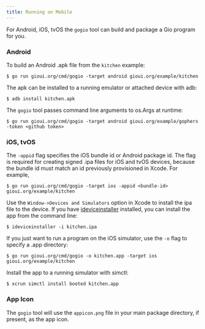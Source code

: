 ```yaml
---
title: Running on Mobile
---
```


For Android, iOS, tvOS the `gogio` tool can build and package a Gio program for you.

### Android

To build an Android .apk file from the `kitchen` example:

	$ go run gioui.org/cmd/gogio -target android gioui.org/example/kitchen

The apk can be installed to a running emulator or attached device with adb:

	$ adb install kitchen.apk

The `gogio` tool passes command line arguments to os.Args at runtime:

	$ go run gioui.org/cmd/gogio -target android gioui.org/example/gophers -token <github token>


### iOS, tvOS

The `-appid` flag specifies the iOS bundle id or Android package id. The flag is required
for creating signed .ipa files for iOS and tvOS devices, because the bundle id must match an id
previously provisioned in Xcode. For example,

	$ go run gioui.org/cmd/gogio -target ios -appid <bundle-id> gioui.org/example/kitchen

Use the `Window->Devices and Simulators` option in Xcode to install the ipa file to the device.
If you have [ideviceinstaller](https://github.com/libimobiledevice/ideviceinstaller) installed,
you can install the app from the command line:

	$ ideviceinstaller -i kitchen.ipa

If you just want to run a program on the iOS simulator, use the `-o` flag to specify a .app
directory:

	$ go run gioui.org/cmd/gogio -o kitchen.app -target ios gioui.org/example/kitchen

Install the app to a running simulator with simctl:

	$ xcrun simctl install booted kitchen.app


### App Icon

The `gogio` tool will use the `appicon.png` file in your main package
directory, if present, as the app icon.
